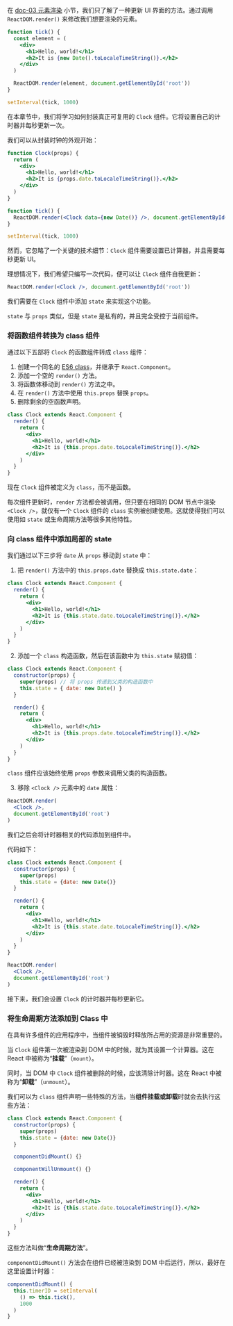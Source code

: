 在 [doc-03 元素渲染](https://github.com/toFrankie/react-learn/blob/main/docs/doc-03.md) 小节，我们只了解了一种更新 UI 界面的方法。通过调用 `ReactDOM.render()` 来修改我们想要渲染的元素。

```jsx
function tick() {
  const element = (
    <div>
      <h1>Hello, world!</h1>
      <h2>It is {new Date().toLocaleTimeString()}.</h2>
    </div>
  )

  ReactDOM.render(element, document.getElementById('root'))
}

setInterval(tick, 1000)
```

在本章节中，我们将学习如何封装真正可复用的 `Clock` 组件。它将设置自己的计时器并每秒更新一次。

我们可以从封装时钟的外观开始：

```jsx
function Clock(props) {
  return (
    <div>
      <h1>Hello, world!</h1>
      <h2>It is {props.date.toLocaleTimeString()}.</h2>
    </div>
  )
}

function tick() {
  ReactDOM.render(<Clock data={new Date()} />, document.getElementById('root'))
}

setInterval(tick, 1000)
```

然而，它忽略了一个关键的技术细节：`Clock` 组件需要设置已计算器，并且需要每秒更新 UI。

理想情况下，我们希望只编写一次代码，便可以让 `Clock` 组件自我更新：

```jsx
ReactDOM.render(<Clock />, document.getElementById('root'))
```

我们需要在 `Clock` 组件中添加 `state` 来实现这个功能。

`state` 与 `props` 类似，但是 `state` 是私有的，并且完全受控于当前组件。

### 将函数组件转换为 class 组件

通过以下五部将 `Clock` 的函数组件转成 `class` 组件：

1. 创建一个同名的 [ES6 class](https://developer.mozilla.org/en/docs/Web/JavaScript/Reference/Classes)，并继承于 `React.Component`。
2. 添加一个空的 `render()` 方法。
3. 将函数体移动到 `render()` 方法之中。
4. 在 `render()` 方法中使用 `this.props` 替换 `props`。
5. 删除剩余的空函数声明。

```jsx
class Clock extends React.Component {
  render() {
    return (
      <div>
        <h1>Hello, world!</h1>
        <h2>It is {this.props.date.toLocaleTimeString()}.</h2>
      </div>
    )
  }
}
```

现在 `Clock` 组件被定义为 `class`，而不是函数。

每次组件更新时，`render` 方法都会被调用，但只要在相同的 DOM 节点中渲染 `<Clock />`，就仅有一个 `Clock` 组件的 `class` 实例被创建使用。这就使得我们可以使用如 `state` 或生命周期方法等很多其他特性。

### 向 class 组件中添加局部的 state

我们通过以下三步将 `date` 从 `props` 移动到 `state` 中：

1. 把 `render()` 方法中的 `this.props.date` 替换成 `this.state.date`：

```jsx
class Clock extends React.Component {
  render() {
    return (
      <div>
        <h1>Hello, world!</h1>
        <h2>It is {this.state.date.toLocaleTimeString()}.</h2>
      </div>
    )
  }
}
```

2. 添加一个 `class` 构造函数，然后在该函数中为 `this.state` 赋初值：

```jsx
class Clock extends React.Component {
  constructor(props) {
    super(props) // 将 props 传递到父类的构造函数中
    this.state = { date: new Date() }
  }

  render() {
    return (
      <div>
        <h1>Hello, world!</h1>
        <h2>It is {this.props.date.toLocaleTimeString()}.</h2>
      </div>
    )
  }
}
```

`class` 组件应该始终使用 `props` 参数来调用父类的构造函数。

3. 移除 `<Clock />` 元素中的 `date` 属性：

```jsx
ReactDOM.render(
  <Clock />,
  document.getElementById('root')
)
```

我们之后会将计时器相关的代码添加到组件中。

代码如下：

```jsx
class Clock extends React.Component {
  constructor(props) {
    super(props)
    this.state = {date: new Date()}
  }

  render() {
    return (
      <div>
        <h1>Hello, world!</h1>
        <h2>It is {this.state.date.toLocaleTimeString()}.</h2>
      </div>
    )
  }
}

ReactDOM.render(
  <Clock />,
  document.getElementById('root')
)
```

接下来，我们会设置 `Clock` 的计时器并每秒更新它。

### 将生命周期方法添加到 Class 中

在具有许多组件的应用程序中，当组件被销毁时释放所占用的资源是非常重要的。

当 `Clock` 组件第一次被渲染到 DOM 中的时候，就为其设置一个计算器。这在 React 中被称为“**挂载**”（`mount`）。

同时，当 DOM 中 `Clock` 组件被删除的时候，应该清除计时器。这在 React 中被称为“**卸载**”（`unmount`）。

我们可以为 `class` 组件声明一些特殊的方法，当**组件挂载或卸载**时就会去执行这些方法：

```jsx
class Clock extends React.Component {
  constructor(props) {
    super(props)
    this.state = {date: new Date()}
  }

  componentDidMount() {}

  componentWillUnmount() {}

  render() {
    return (
      <div>
        <h1>Hello, world!</h1>
        <h2>It is {this.state.date.toLocaleTimeString()}.</h2>
      </div>
    )
  }
}
```

这些方法叫做“**生命周期方法**”。

`componentDidMount()` 方法会在组件已经被渲染到 DOM 中后运行，所以，最好在这里设置计时器：

```jsx
componentDidMount() {
  this.timerID = setInterval(
    () => this.tick(),
    1000
  )
}
```